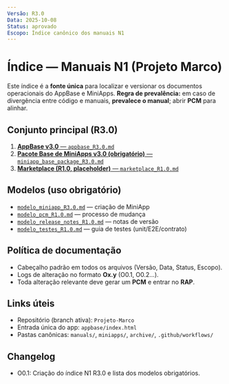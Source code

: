 ```yaml
---
Versão: R3.0
Data: 2025-10-08
Status: aprovado
Escopo: Índice canônico dos manuais N1
---
```

# Índice — Manuais N1 (Projeto Marco)

Este índice é a **fonte única** para localizar e versionar os documentos operacionais do AppBase e MiniApps.
**Regra de prevalência:** em caso de divergência entre código e manuais, **prevalece o manual**; abrir **PCM** para alinhar.

## Conjunto principal (R3.0)
1. [**AppBase v3.0** — `appbase_R3.0.md`](appbase_R3.0.md)
2. [**Pacote Base de MiniApps v3.0 (obrigatório)** — `miniapp_base_package_R3.0.md`](miniapp_base_package_R3.0.md)
3. [**Marketplace (R1.0, placeholder)** — `marketplace_R1.0.md`](marketplace_R1.0.md)

## Modelos (uso obrigatório)
- [`modelo_miniapp_R3.0.md`](modelo_miniapp_R3.0.md) — criação de MiniApp
- [`modelo_pcm_R1.0.md`](modelo_pcm_R1.0.md) — processo de mudança
- [`modelo_release_notes_R1.0.md`](modelo_release_notes_R1.0.md) — notas de versão
- [`modelo_testes_R1.0.md`](modelo_testes_R1.0.md) — guia de testes (unit/E2E/contrato)

## Política de documentação
- Cabeçalho padrão em todos os arquivos (Versão, Data, Status, Escopo).
- Logs de alteração no formato **Ox.y** (O0.1, O0.2…).
- Toda alteração relevante deve gerar um **PCM** e entrar no **RAP**.

## Links úteis
- Repositório (branch ativa): `Projeto-Marco`
- Entrada única do app: `appbase/index.html`
- Pastas canônicas: `manuals/`, `miniapps/`, `archive/`, `.github/workflows/`



## Changelog
- O0.1: Criação do índice N1 R3.0 e lista dos modelos obrigatórios.
